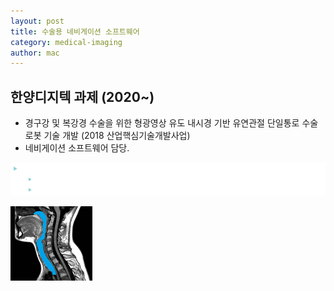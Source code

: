 ```yaml
---
layout: post
title: 수술용 네비게이션 소프트웨어
category: medical-imaging
author: mac
---
```


## 한양디지텍 과제 (2020~)
  - 경구강 및 복강경 수술을 위한 형광영상 유도 내시경 기반 유연관절 단일통로 수술로봇 기술 개발 (2018 산업핵심기술개발사업)
  - 네비게이션  소프트웨어 담당.

![](GUI.png)

![](in.png)